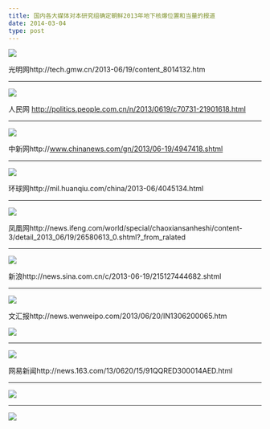```yaml
---
title: 国内各大媒体对本研究组确定朝鲜2013年地下核爆位置和当量的报道
date: 2014-03-04
type: post
---
```


![](NKNT2013-1.png)

光明网http://tech.gmw.cn/2013-06/19/content_8014132.htm

---

![](NKNT2013-2.png)

人民网 http://politics.people.com.cn/n/2013/0619/c70731-21901618.html

---

![](NKNT2013-3.png)

中新网http://www.chinanews.com/gn/2013/06-19/4947418.shtml

---

![](NKNT2013-4.png)

环球网http://mil.huanqiu.com/china/2013-06/4045134.html

---

![](NKNT2013-5.png)

凤凰网http://news.ifeng.com/world/special/chaoxiansanheshi/content-3/detail_2013_06/19/26580613_0.shtml?_from_ralated

---

![](NKNT2013-6.png)

新浪http://news.sina.com.cn/c/2013-06-19/215127444682.shtml

---

![](NKNT2013-7.png)

文汇报http://news.wenweipo.com/2013/06/20/IN1306200065.htm

![](NKNT2013-8.png)

---

![](NKNT2013-9.png)

网易新闻http://news.163.com/13/0620/15/91QQRED300014AED.html

---

![](NKNT2013-10.png)

---

![](NKNT2013-11.png)
